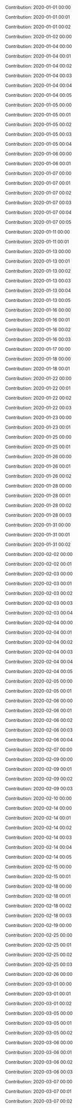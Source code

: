 Contribution: 2020-01-01 00:00

Contribution: 2020-01-01 00:01

Contribution: 2020-01-01 00:02

Contribution: 2020-01-02 00:00

Contribution: 2020-01-04 00:00

Contribution: 2020-01-04 00:01

Contribution: 2020-01-04 00:02

Contribution: 2020-01-04 00:03

Contribution: 2020-01-04 00:04

Contribution: 2020-01-04 00:05

Contribution: 2020-01-05 00:00

Contribution: 2020-01-05 00:01

Contribution: 2020-01-05 00:02

Contribution: 2020-01-05 00:03

Contribution: 2020-01-05 00:04

Contribution: 2020-01-06 00:00

Contribution: 2020-01-06 00:01

Contribution: 2020-01-07 00:00

Contribution: 2020-01-07 00:01

Contribution: 2020-01-07 00:02

Contribution: 2020-01-07 00:03

Contribution: 2020-01-07 00:04

Contribution: 2020-01-07 00:05

Contribution: 2020-01-11 00:00

Contribution: 2020-01-11 00:01

Contribution: 2020-01-13 00:00

Contribution: 2020-01-13 00:01

Contribution: 2020-01-13 00:02

Contribution: 2020-01-13 00:03

Contribution: 2020-01-13 00:04

Contribution: 2020-01-13 00:05

Contribution: 2020-01-16 00:00

Contribution: 2020-01-16 00:01

Contribution: 2020-01-16 00:02

Contribution: 2020-01-16 00:03

Contribution: 2020-01-17 00:00

Contribution: 2020-01-18 00:00

Contribution: 2020-01-18 00:01

Contribution: 2020-01-22 00:00

Contribution: 2020-01-22 00:01

Contribution: 2020-01-22 00:02

Contribution: 2020-01-22 00:03

Contribution: 2020-01-23 00:00

Contribution: 2020-01-23 00:01

Contribution: 2020-01-25 00:00

Contribution: 2020-01-25 00:01

Contribution: 2020-01-26 00:00

Contribution: 2020-01-26 00:01

Contribution: 2020-01-26 00:02

Contribution: 2020-01-28 00:00

Contribution: 2020-01-28 00:01

Contribution: 2020-01-28 00:02

Contribution: 2020-01-28 00:03

Contribution: 2020-01-31 00:00

Contribution: 2020-01-31 00:01

Contribution: 2020-01-31 00:02

Contribution: 2020-02-02 00:00

Contribution: 2020-02-02 00:01

Contribution: 2020-02-03 00:00

Contribution: 2020-02-03 00:01

Contribution: 2020-02-03 00:02

Contribution: 2020-02-03 00:03

Contribution: 2020-02-03 00:04

Contribution: 2020-02-04 00:00

Contribution: 2020-02-04 00:01

Contribution: 2020-02-04 00:02

Contribution: 2020-02-04 00:03

Contribution: 2020-02-04 00:04

Contribution: 2020-02-04 00:05

Contribution: 2020-02-05 00:00

Contribution: 2020-02-05 00:01

Contribution: 2020-02-06 00:00

Contribution: 2020-02-06 00:01

Contribution: 2020-02-06 00:02

Contribution: 2020-02-06 00:03

Contribution: 2020-02-06 00:04

Contribution: 2020-02-07 00:00

Contribution: 2020-02-09 00:00

Contribution: 2020-02-09 00:01

Contribution: 2020-02-09 00:02

Contribution: 2020-02-09 00:03

Contribution: 2020-02-10 00:00

Contribution: 2020-02-14 00:00

Contribution: 2020-02-14 00:01

Contribution: 2020-02-14 00:02

Contribution: 2020-02-14 00:03

Contribution: 2020-02-14 00:04

Contribution: 2020-02-14 00:05

Contribution: 2020-02-15 00:00

Contribution: 2020-02-15 00:01

Contribution: 2020-02-18 00:00

Contribution: 2020-02-18 00:01

Contribution: 2020-02-18 00:02

Contribution: 2020-02-18 00:03

Contribution: 2020-02-19 00:00

Contribution: 2020-02-25 00:00

Contribution: 2020-02-25 00:01

Contribution: 2020-02-25 00:02

Contribution: 2020-02-25 00:03

Contribution: 2020-02-26 00:00

Contribution: 2020-03-01 00:00

Contribution: 2020-03-01 00:01

Contribution: 2020-03-01 00:02

Contribution: 2020-03-05 00:00

Contribution: 2020-03-05 00:01

Contribution: 2020-03-05 00:02

Contribution: 2020-03-06 00:00

Contribution: 2020-03-06 00:01

Contribution: 2020-03-06 00:02

Contribution: 2020-03-06 00:03

Contribution: 2020-03-07 00:00

Contribution: 2020-03-07 00:01

Contribution: 2020-03-07 00:02

